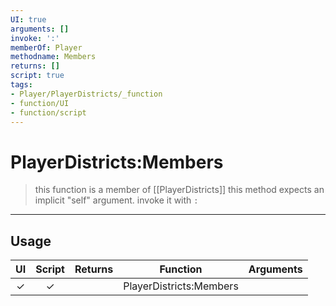 ```yaml
---
UI: true
arguments: []
invoke: ':'
memberOf: Player
methodname: Members
returns: []
script: true
tags:
- Player/PlayerDistricts/_function
- function/UI
- function/script
---
```

# PlayerDistricts:Members
> this function is a member of [[PlayerDistricts]]
> this method expects an implicit "self" argument. invoke it with `:`
-----
## Usage
|  UI | Script | Returns | Function | Arguments |
|:---:|:------:|-------:|:--------:|:---------|
|✓|✓||PlayerDistricts:Members||
